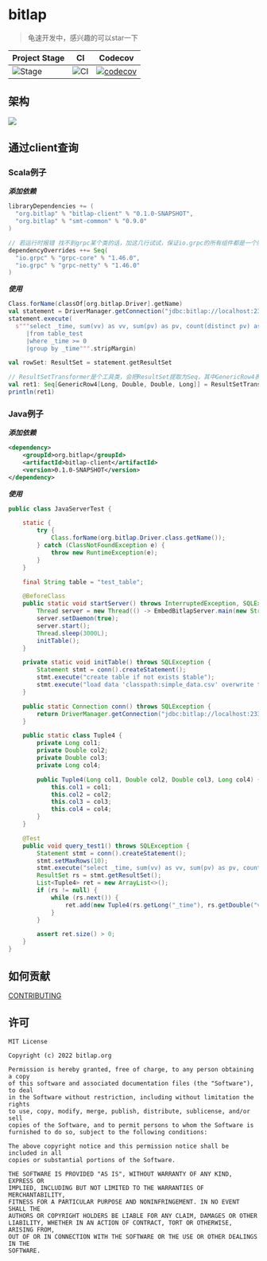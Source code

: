 # bitlap

> 龟速开发中，感兴趣的可以star一下

| Project Stage | CI              | Codecov                                   |
|---------------|-----------------|-------------------------------------------|
| ![Stage]      | ![CI][Badge-CI] | [![codecov][Badge-Codecov]][Link-Codecov] |


## 架构

![](http://ice-img.flutterdart.cn/2021-08-01-165808.png)

## 通过client查询

### Scala例子

***添加依赖***
```scala
libraryDependencies += (
  "org.bitlap" % "bitlap-client" % "0.1.0-SNAPSHOT",
  "org.bitlap" % "smt-common" % "0.9.0"
)

// 若运行时报错 找不到grpc某个类的话，加这几行试试，保证io.grpc的所有组件都是一个版本！
dependencyOverrides ++= Seq(
  "io.grpc" % "grpc-core" % "1.46.0",
  "io.grpc" % "grpc-netty" % "1.46.0"
)
```
***使用***
```scala
Class.forName(classOf[org.bitlap.Driver].getName)
val statement = DriverManager.getConnection("jdbc:bitlap://localhost:23333/default").createStatement()
statement.execute(
  s"""select _time, sum(vv) as vv, sum(pv) as pv, count(distinct pv) as uv
     |from table_test
     |where _time >= 0
     |group by _time""".stripMargin)

val rowSet: ResultSet = statement.getResultSet

// ResultSetTransformer是个工具类，会把ResultSet提取为Seq，其中GenericRow4表示结果是四列，每个类型需要指定，五列就是GenericRow5，以此类推。
val ret1: Seq[GenericRow4[Long, Double, Double, Long]] = ResultSetTransformer[GenericRow4[Long, Double, Double, Long]].toResults(rowSet)
println(ret1)
```

### Java例子

***添加依赖***
```xml
<dependency>
    <groupId>org.bitlap</groupId>
    <artifactId>bitlap-client</artifactId>
    <version>0.1.0-SNAPSHOT</version>
</dependency>
```
***使用***
```java
public class JavaServerTest {

    static {
        try {
            Class.forName(org.bitlap.Driver.class.getName());
        } catch (ClassNotFoundException e) {
            throw new RuntimeException(e);
        }
    }

    final String table = "test_table";

    @BeforeClass
    public static void startServer() throws InterruptedException, SQLException {
        Thread server = new Thread(() -> EmbedBitlapServer.main(new String[0]));
        server.setDaemon(true);
        server.start();
        Thread.sleep(3000L);
        initTable();
    }

    private static void initTable() throws SQLException {
        Statement stmt = conn().createStatement();
        stmt.execute("create table if not exists $table");
        stmt.execute("load data 'classpath:simple_data.csv' overwrite table $table"); // load的是server模块的csv
    }

    public static Connection conn() throws SQLException {
        return DriverManager.getConnection("jdbc:bitlap://localhost:23333/default");
    }

    public static class Tuple4 {
        private Long col1;
        private Double col2;
        private Double col3;
        private Long col4;

        public Tuple4(Long col1, Double col2, Double col3, Long col4) {
            this.col1 = col1;
            this.col2 = col2;
            this.col3 = col3;
            this.col4 = col4;
        }
    }

    @Test
    public void query_test1() throws SQLException {
        Statement stmt = conn().createStatement();
        stmt.setMaxRows(10);
        stmt.execute("select _time, sum(vv) as vv, sum(pv) as pv, count(distinct pv) as uv " + "  from " + table + "   where _time >= 0 " + " group by _time");
        ResultSet rs = stmt.getResultSet();
        List<Tuple4> ret = new ArrayList<>();
        if (rs != null) {
            while (rs.next()) {
                ret.add(new Tuple4(rs.getLong("_time"), rs.getDouble("vv"), rs.getDouble("pv"), rs.getLong("uv")));
            }
        }

        assert ret.size() > 0;
    }
}
```


## 如何贡献

[CONTRIBUTING](./CONTRIBUTING.md)

## 许可

```
MIT License

Copyright (c) 2022 bitlap.org

Permission is hereby granted, free of charge, to any person obtaining a copy
of this software and associated documentation files (the "Software"), to deal
in the Software without restriction, including without limitation the rights
to use, copy, modify, merge, publish, distribute, sublicense, and/or sell
copies of the Software, and to permit persons to whom the Software is
furnished to do so, subject to the following conditions:

The above copyright notice and this permission notice shall be included in all
copies or substantial portions of the Software.

THE SOFTWARE IS PROVIDED "AS IS", WITHOUT WARRANTY OF ANY KIND, EXPRESS OR
IMPLIED, INCLUDING BUT NOT LIMITED TO THE WARRANTIES OF MERCHANTABILITY,
FITNESS FOR A PARTICULAR PURPOSE AND NONINFRINGEMENT. IN NO EVENT SHALL THE
AUTHORS OR COPYRIGHT HOLDERS BE LIABLE FOR ANY CLAIM, DAMAGES OR OTHER
LIABILITY, WHETHER IN AN ACTION OF CONTRACT, TORT OR OTHERWISE, ARISING FROM,
OUT OF OR IN CONNECTION WITH THE SOFTWARE OR THE USE OR OTHER DEALINGS IN THE
SOFTWARE.
```

[Stage]: https://img.shields.io/badge/Project%20Stage-Development-yellowgreen.svg

[Badge-CI]: https://github.com/bitlap/bitlap/actions/workflows/ci.yml/badge.svg

[Badge-Maven]: https://img.shields.io/maven-central/v/org.bitlap/bitlap

[Badge-Discord]: https://img.shields.io/discord/968687999862841384

[Badge-Codecov]: https://codecov.io/gh/bitlap/bitlap/branch/dev/graph/badge.svg?token=9XJ2LC2K8M

[Badge-Snapshots]: https://img.shields.io/nexus/s/org.bitlap/bitlap-core?server=https%3A%2F%2Fs01.oss.sonatype.org

[Link-Discord]: https://discord.com/invite/vp5stpz6eU

[Link-Codecov]: https://codecov.io/gh/bitlap/bitlap

[Link-Maven]: https://search.maven.org/search?q=g:%22org.bitlap%22%20AND%20a:%22bitlap%22

[Link-Snapshots]: https://s01.oss.sonatype.org/content/repositories/snapshots/org/bitlap/

